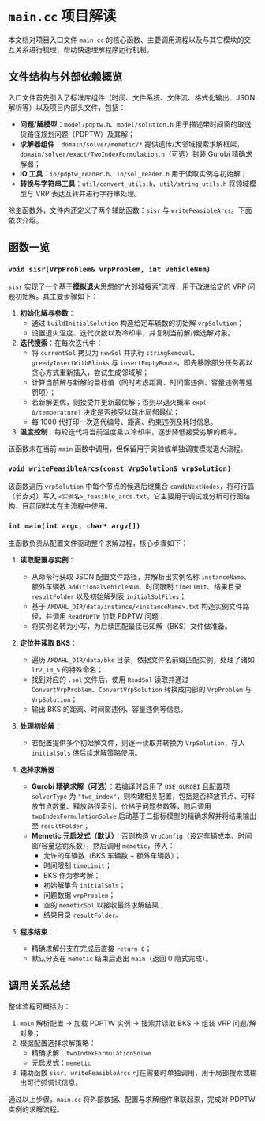 # `main.cc` 项目解读

本文档对项目入口文件 `main.cc` 的核心函数、主要调用流程以及与其它模块的交互关系进行梳理，帮助快速理解程序运行机制。

## 文件结构与外部依赖概览

入口文件首先引入了标准库组件（时间、文件系统、文件流、格式化输出、JSON 解析等）以及项目内部头文件，包括：

- **问题/解模型**：`model/pdptw.h`、`model/solution.h` 用于描述带时间窗的取送货路径规划问题（PDPTW）及其解；
- **求解器组件**：`domain/solver/memetic/*` 提供遗传/大邻域搜索求解框架，`domain/solver/exact/TwoIndexFormulation.h`（可选）封装 Gurobi 精确求解器；
- **IO 工具**：`io/pdptw_reader.h`、`io/sol_reader.h` 用于读取实例与初始解；
- **转换与字符串工具**：`util/convert_utils.h`、`util/string_utils.h` 将领域模型与 VRP 表达互转并进行字符串处理。

除主函数外，文件内还定义了两个辅助函数：`sisr` 与 `writeFeasibleArcs`。下面依次介绍。

## 函数一览

### `void sisr(VrpProblem& vrpProblem, int vehicleNum)`

`sisr` 实现了一个基于**模拟退火**思想的“大邻域搜索”流程，用于改进给定的 VRP 问题初始解。其主要步骤如下：

1. **初始化解与参数**：
   - 通过 `buildInitialSolution` 构造给定车辆数的初始解 `vrpSolution`；
   - 设置退火温度、迭代次数以及冷却率，并复制当前解/候选解对象。
2. **迭代搜索**：在每次迭代中：
   - 将 `currentSol` 拷贝为 `newSol` 并执行 `stringRemoval`、`greedyInsertWithBlinks` 与 `insertEmptyRoute`，即先移除部分任务再以贪心方式重新插入，尝试生成邻域解；
   - 计算当前解与新解的目标值（同时考虑距离、时间窗违例、容量违例等惩罚项）；
   - 若新解更优，则接受并更新最优解；否则以退火概率 `exp(-Δ/temperature)` 决定是否接受以跳出局部最优；
   - 每 1000 代打印一次迭代编号、距离、约束违例及耗时信息。
3. **温度控制**：每轮迭代将当前温度乘以冷却率，逐步降低接受劣解的概率。

该函数未在当前 `main` 函数中调用，但保留用于实验或单独调度模拟退火流程。

### `void writeFeasibleArcs(const VrpSolution& vrpSolution)`

该函数遍历 `vrpSolution` 中每个节点的候选后继集合 `candiNextNodes`，将可行弧（节点对）写入 `<实例名>_feasible_arcs.txt`。它主要用于调试或分析可行图结构，目前同样未在主流程中使用。

### `int main(int argc, char* argv[])`

主函数负责从配置文件驱动整个求解过程，核心步骤如下：

1. **读取配置与实例**：
   - 从命令行获取 JSON 配置文件路径，并解析出实例名称 `instanceName`、额外车辆数 `additionalVehicleNum`、时间限制 `timeLimit`、结果目录 `resultFolder` 以及初始解列表 `initialSolFiles`；
   - 基于 `AMDAHL_DIR/data/instance/<instanceName>.txt` 构造实例文件路径，并调用 `ReadPDPTW` 加载 PDPTW 问题；
   - 将实例名转为小写，为后续匹配最佳已知解（BKS）文件做准备。

2. **定位并读取 BKS**：
   - 遍历 `AMDAHL_DIR/data/bks` 目录，依据文件名前缀匹配实例，处理了诸如 `lr2_10_5` 的特殊命名；
   - 找到对应的 `.sol` 文件后，使用 `ReadSol` 读取并通过 `ConvertVrpProblem`、`ConvertVrpSolution` 转换成内部的 `VrpProblem` 与 `VrpSolution`；
   - 输出 BKS 的距离、时间窗违例、容量违例等信息。

3. **处理初始解**：
   - 若配置提供多个初始解文件，则逐一读取并转换为 `VrpSolution`，存入 `initialSols` 供后续求解策略使用。

4. **选择求解器**：
   - **Gurobi 精确求解（可选）**：若编译时启用了 `USE_GUROBI` 且配置项 `solverType` 为 `"two_index"`，则构建相关配置，包括是否释放节点、可释放节点数量、释放路径索引、价格子问题参数等，随后调用 `twoIndexFormulationSolve` 启动基于二指标模型的精确求解并将结果输出至 `resultFolder`；
   - **Memetic 元启发式（默认）**：否则构造 `VrpConfig`（设定车辆成本、时间窗/容量惩罚系数），然后调用 `memetic`，传入：
     - 允许的车辆数（BKS 车辆数 + 额外车辆数）；
     - 时间限制 `timeLimit`；
     - BKS 作为参考解；
     - 初始解集合 `initialSols`；
     - 问题数据 `vrpProblem`；
     - 空的 `memeticSol` 以接收最终求解结果；
     - 结果目录 `resultFolder`。

5. **程序结束**：
   - 精确求解分支在完成后直接 `return 0`；
   - 默认分支在 `memetic` 结束后退出 `main`（返回 0 隐式完成）。

## 调用关系总结

整体流程可概括为：

1. `main` 解析配置 → 加载 PDPTW 实例 → 搜索并读取 BKS → 组装 VRP 问题/解对象；
2. 根据配置选择求解策略：
   - 精确求解：`twoIndexFormulationSolve`
   - 元启发式：`memetic`
3. 辅助函数 `sisr`、`writeFeasibleArcs` 可在需要时单独调用，用于局部搜索或输出可行弧调试信息。

通过以上步骤，`main.cc` 将外部数据、配置与求解组件串联起来，完成对 PDPTW 实例的求解流程。
